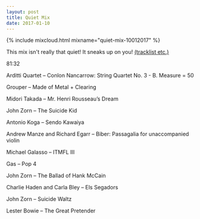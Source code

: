 ```yaml
---
layout: post
title: Quiet Mix
date: 2017-01-10
---
```


{% include mixcloud.html mixname="quiet-mix-10012017" %}

This mix isn't really that quiet! It sneaks up on you! [(tracklist etc.)](http://empty-trash.com/2017/01/10/quiet-mix/)

<!-- more -->

81:32

Arditti Quartet – Conlon Nancarrow: String Quartet No. 3 - B. Measure = 50

Grouper – Made of Metal + Clearing

Midori Takada – Mr. Henri Rousseau’s Dream

John Zorn – The Suicide Kid

Antonio Koga – Sendo Kawaiya

Andrew Manze and Richard Egarr – Biber: Passagalia for unaccompanied violin

Michael Galasso – ITMFL III

Gas – Pop 4

John Zorn – The Ballad of Hank McCain

Charlie Haden and Carla Bley – Els Segadors

John Zorn – Suicide Waltz

Lester Bowie – The Great Pretender

